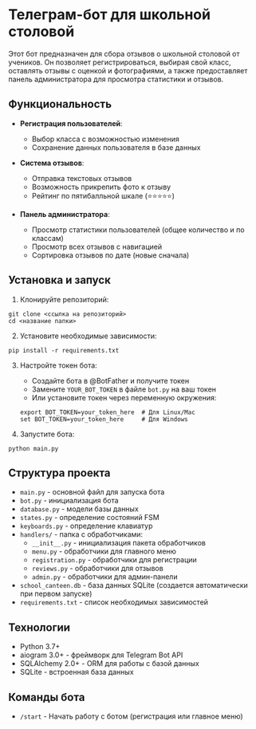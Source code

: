 # Телеграм-бот для школьной столовой

Этот бот предназначен для сбора отзывов о школьной столовой от учеников. Он позволяет регистрироваться, выбирая свой класс, оставлять отзывы с оценкой и фотографиями, а также предоставляет панель администратора для просмотра статистики и отзывов.

## Функциональность

- **Регистрация пользователей**:
  - Выбор класса с возможностью изменения
  - Сохранение данных пользователя в базе данных

- **Система отзывов**:
  - Отправка текстовых отзывов
  - Возможность прикрепить фото к отзыву
  - Рейтинг по пятибалльной шкале (⭐⭐⭐⭐⭐)
  
- **Панель администратора**:
  - Просмотр статистики пользователей (общее количество и по классам)
  - Просмотр всех отзывов с навигацией
  - Сортировка отзывов по дате (новые сначала)

## Установка и запуск

1. Клонируйте репозиторий:
```
git clone <ссылка на репозиторий>
cd <название папки>
```

2. Установите необходимые зависимости:
```
pip install -r requirements.txt
```

3. Настройте токен бота:
   - Создайте бота в @BotFather и получите токен
   - Замените `YOUR_BOT_TOKEN` в файле `bot.py` на ваш токен
   - Или установите токен через переменную окружения:
   ```
   export BOT_TOKEN=your_token_here  # Для Linux/Mac
   set BOT_TOKEN=your_token_here     # Для Windows
   ```

4. Запустите бота:
```
python main.py
```

## Структура проекта

- `main.py` - основной файл для запуска бота
- `bot.py` - инициализация бота
- `database.py` - модели базы данных
- `states.py` - определение состояний FSM
- `keyboards.py` - определение клавиатур
- `handlers/` - папка с обработчиками:
  - `__init__.py` - инициализация пакета обработчиков
  - `menu.py` - обработчики для главного меню
  - `registration.py` - обработчики для регистрации
  - `reviews.py` - обработчики для отзывов
  - `admin.py` - обработчики для админ-панели
- `school_canteen.db` - база данных SQLite (создается автоматически при первом запуске)
- `requirements.txt` - список необходимых зависимостей

## Технологии

- Python 3.7+
- aiogram 3.0+ - фреймворк для Telegram Bot API
- SQLAlchemy 2.0+ - ORM для работы с базой данных
- SQLite - встроенная база данных

## Команды бота

- `/start` - Начать работу с ботом (регистрация или главное меню) 